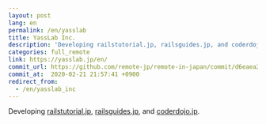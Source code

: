 ```yaml
---
layout: post
lang: en
permalink: /en/yasslab
title: YassLab Inc.
description: 'Developing railstutorial.jp, railsguides.jp, and coderdojo.jp.'
categories: full_remote
link: https://yasslab.jp/en/
commit_url: https://github.com/remote-jp/remote-in-japan/commit/d6eaea26bfba7ae03c72d9d53994f74e587bb53b
commit_at:  2020-02-21 21:57:41 +0900
redirect_from:
  - /en/yasslab_inc
---
```


<p>Developing <a href="https://railstutorial.jp/">railstutorial.jp</a>, <a href="https://railsguides.jp/">railsguides.jp</a>, and <a href="https://coderdojo.jp/">coderdojo.jp</a>.</p>
